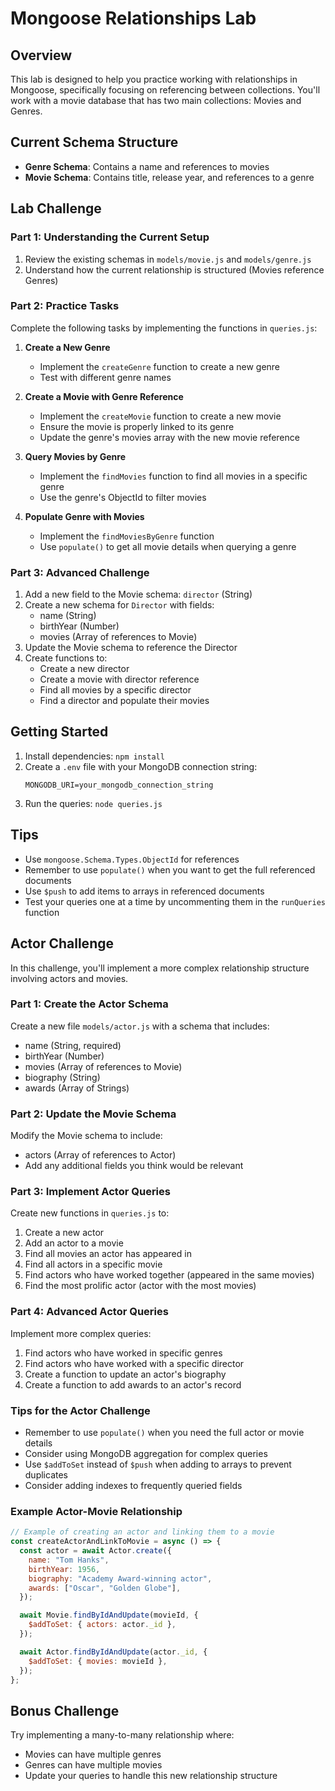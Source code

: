 # Mongoose Relationships Lab

## Overview

This lab is designed to help you practice working with relationships in Mongoose, specifically focusing on referencing between collections. You'll work with a movie database that has two main collections: Movies and Genres.

## Current Schema Structure

- **Genre Schema**: Contains a name and references to movies
- **Movie Schema**: Contains title, release year, and references to a genre

## Lab Challenge

### Part 1: Understanding the Current Setup

1. Review the existing schemas in `models/movie.js` and `models/genre.js`
2. Understand how the current relationship is structured (Movies reference Genres)

### Part 2: Practice Tasks

Complete the following tasks by implementing the functions in `queries.js`:

1. **Create a New Genre**

   - Implement the `createGenre` function to create a new genre
   - Test with different genre names

2. **Create a Movie with Genre Reference**

   - Implement the `createMovie` function to create a new movie
   - Ensure the movie is properly linked to its genre
   - Update the genre's movies array with the new movie reference

3. **Query Movies by Genre**

   - Implement the `findMovies` function to find all movies in a specific genre
   - Use the genre's ObjectId to filter movies

4. **Populate Genre with Movies**
   - Implement the `findMoviesByGenre` function
   - Use `populate()` to get all movie details when querying a genre

### Part 3: Advanced Challenge

1. Add a new field to the Movie schema: `director` (String)
2. Create a new schema for `Director` with fields:
   - name (String)
   - birthYear (Number)
   - movies (Array of references to Movie)
3. Update the Movie schema to reference the Director
4. Create functions to:
   - Create a new director
   - Create a movie with director reference
   - Find all movies by a specific director
   - Find a director and populate their movies

## Getting Started

1. Install dependencies: `npm install`
2. Create a `.env` file with your MongoDB connection string:
   ```
   MONGODB_URI=your_mongodb_connection_string
   ```
3. Run the queries: `node queries.js`

## Tips

- Use `mongoose.Schema.Types.ObjectId` for references
- Remember to use `populate()` when you want to get the full referenced documents
- Use `$push` to add items to arrays in referenced documents
- Test your queries one at a time by uncommenting them in the `runQueries` function

## Actor Challenge

In this challenge, you'll implement a more complex relationship structure involving actors and movies.

### Part 1: Create the Actor Schema

Create a new file `models/actor.js` with a schema that includes:

- name (String, required)
- birthYear (Number)
- movies (Array of references to Movie)
- biography (String)
- awards (Array of Strings)

### Part 2: Update the Movie Schema

Modify the Movie schema to include:

- actors (Array of references to Actor)
- Add any additional fields you think would be relevant

### Part 3: Implement Actor Queries

Create new functions in `queries.js` to:

1. Create a new actor
2. Add an actor to a movie
3. Find all movies an actor has appeared in
4. Find all actors in a specific movie
5. Find actors who have worked together (appeared in the same movies)
6. Find the most prolific actor (actor with the most movies)

### Part 4: Advanced Actor Queries

Implement more complex queries:

1. Find actors who have worked in specific genres
2. Find actors who have worked with a specific director
3. Create a function to update an actor's biography
4. Create a function to add awards to an actor's record

### Tips for the Actor Challenge

- Remember to use `populate()` when you need the full actor or movie details
- Consider using MongoDB aggregation for complex queries
- Use `$addToSet` instead of `$push` when adding to arrays to prevent duplicates
- Consider adding indexes to frequently queried fields

### Example Actor-Movie Relationship

```javascript
// Example of creating an actor and linking them to a movie
const createActorAndLinkToMovie = async () => {
  const actor = await Actor.create({
    name: "Tom Hanks",
    birthYear: 1956,
    biography: "Academy Award-winning actor",
    awards: ["Oscar", "Golden Globe"],
  });

  await Movie.findByIdAndUpdate(movieId, {
    $addToSet: { actors: actor._id },
  });

  await Actor.findByIdAndUpdate(actor._id, {
    $addToSet: { movies: movieId },
  });
};
```

## Bonus Challenge

Try implementing a many-to-many relationship where:

- Movies can have multiple genres
- Genres can have multiple movies
- Update your queries to handle this new relationship structure

